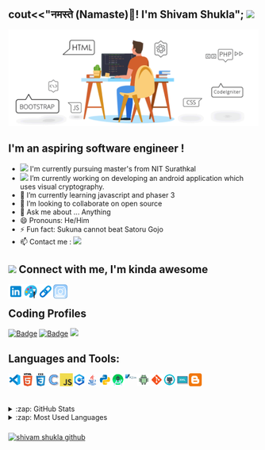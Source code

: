 <h2> cout<<"नमस्ते (Namaste)🙏! I'm Shivam Shukla"; <img src="https://media.giphy.com/media/mGcNjsfWAjY5AEZNw6/giphy.gif" width="50"></h2> 

 <img alt="GIF" src="https://github.com/fzd370/fzd370/blob/main/3.gif"/>

## I'm an aspiring software engineer !
- <img src="https://media.giphy.com/media/fYSnHlufseco8Fh93Z/giphy.gif" width="30"> I'm currently pursuing master's from NIT Surathkal
- <img src="https://media.giphy.com/media/WUlplcMpOCEmTGBtBW/giphy.gif" width="30"> I’m currently working on developing an android application which uses visual cryptography.
- 🌱 I’m currently learning javascript and phaser 3
- 👯 I’m looking to collaborate on open source
- 💬 Ask me about ... Anything
- 😄 Pronouns: He/Him
- ⚡ Fun fact: Sukuna cannot beat Satoru Gojo
- 📫 Contact me : [![](https://img.shields.io/badge/Gmail-shuklashivamk2%40gmail.com-red?logo=Gmail&logoColor=Red&labelColor=black)](mailto:shuklashivamk2@gmail.com)


### <h2><img src="https://media.giphy.com/media/LnQjpWaON8nhr21vNW/giphy.gif" width="60"> Connect with me, I'm kinda awesome</h2>
[<img align="left" alt="kindaichi | LinkedIn" width="30px" src="https://github.com/fzd370/fzd370/blob/main/linkedin.png" />][linkedin]
[<img align="left" alt="kindaichi | LinkedIn" width="30px" src="https://github.com/fzd370/fzd370/blob/main/paint.png" />][artportfolio]
[<img align="left" alt="kindaichi | LinkedIn" width="30px" src="https://github.com/fzd370/fzd370/blob/main/link.png" />][blog]
[<img align="left" alt="kindaichi | LinkedIn" width="30px" src="https://github.com/fzd370/fzd370/blob/main/instagram.png" />][instagram]

<br />

### <h2>Coding Profiles</h2>
[![Badge](https://cp-logo.vercel.app/codeforces/ssk2)][codeforces]    [![Badge](https://cp-logo.vercel.app/leetcode/Kindaichi)][leetcode]     [![](https://img.shields.io/badge/HackerRank-kindaichi-brightgreen?logo=HackerRank&logoColor=Green&labelColor=black)](https://www.hackerrank.com/shuklashivamk2)
 



### <h2>Languages and Tools:</h2>

[<img align="left" alt="Visual Studio Code" width="26px" src="https://github.com/fzd370/fzd370/blob/main/visual.png" />][linkedin]
[<img align="left" alt="HTML5" width="26px" src="https://raw.githubusercontent.com/github/explore/80688e429a7d4ef2fca1e82350fe8e3517d3494d/topics/html/html.png" />][linkedin]
[<img align="left" alt="CSS3" width="26px" src="https://raw.githubusercontent.com/github/explore/80688e429a7d4ef2fca1e82350fe8e3517d3494d/topics/css/css.png" />][linkedin]
[<img align="left" alt="C" width="26px" src="https://github.com/fzd370/fzd370/blob/main/c.png" />][linkedin]
[<img align="left" alt="JavaScript" width="26px" src="https://raw.githubusercontent.com/github/explore/80688e429a7d4ef2fca1e82350fe8e3517d3494d/topics/javascript/javascript.png" />][linkedin]
[<img align="left" alt="C++" width="26px" src="https://github.com/fzd370/fzd370/blob/main/c%2B%2B.png" />][linkedin]
[<img align="left" alt="Java" width="26px" src="https://github.com/fzd370/fzd370/blob/main/java.gif" />][linkedin]
[<img align="left" alt="python" width="26px" src="https://github.com/fzd370/fzd370/blob/main/python.gif" />][linkedin]
[<img align="left" alt="Android_Studio" width="26px" src="https://github.com/fzd370/fzd370/blob/main/studio.png" />][linkedin]
[<img align="left" alt="SQLite" width="26px" src="https://github.com/fzd370/fzd370/blob/main/sqlite.png" />][linkedin]
[<img align="left" alt="Android" width="26px" src="https://github.com/fzd370/fzd370/blob/main/android.png" />][linkedin]
[<img align="left" alt="Git" width="26px" src="https://github.com/fzd370/fzd370/blob/main/git.png" />][linkedin]
[<img align="left" alt="GitHub" width="26px" src="https://github.com/fzd370/fzd370/blob/main/github.gif" />][linkedin]
[<img align="left" alt="XML" width="26px" src="https://github.com/fzd370/fzd370/blob/main/xml.png" />][linkedin]
[<img align="left" alt="Blogger" width="26px" src="https://github.com/fzd370/fzd370/blob/main/blogger.png" />][linkedin]


<br />
<br />

### <h2></h2>
<details>
  <summary>:zap: GitHub Stats</summary>

  <img align="left" alt="Shivam's GitHub Stats" src="https://github-readme-stats.vercel.app/api?username=fzd370&show_icons=true&hide_border=true" />

</details>

<details>
  <summary>:zap: Most Used Languages</summary>

<img align="left" alt="Shivam's GitHub Top Languages" src="https://github-readme-stats.vercel.app/api/top-langs/?username=fzd370" />

</details>

### <p align="center">
 <a href="https://visitor-badge.glitch.me/badge?page_id=fzd370.fzd370"> <img alt="shivam shukla github" src="https://visitor-badge.glitch.me/badge?page_id=fzd370.fzd370"> </a>
</p>


[artportfolio]: https://shyomsketches.blogspot.com/
[instagram]: https://www.instagram.com/kindaichi_k/
[linkedin]: https://linkedin.com/in/ssk2
[blog]: https://orendainyou.blogspot.com/2022/09/venkat-panchapakesan-memorial.html
[codeforces]: https://codeforces.com/profile/ssk2
[codechef]: https://www.codechef.com/users/fzd314
[leetcode]: https://leetcode.com/Kindaichi/
